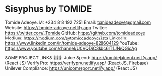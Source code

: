 # Sisyphus by TOMIDE






Tomide Adeoye.
M: +234 818 192 7251
Email: tomideadeoye@gmail.com
Website: https://tomide-adeoye.netlify.app
Twitter: https://twitter.com/_Tomide
GitHub: https://github.com/tomideadeoye
Medium: https://medium.com/@tomideadeoye/lists
LinkedIn: https://www.linkedin.com/in/tomide-adeoye-828604129
YouTube: https://www.youtube.com/channel/UCVQDiC3kbc6lT1JNrQGicAg

SOME PROJECT LINKS 🧑🏿‍💻:
Juice Spend: https://tomidejuiceui.netlify.app/ (React JS)
Verify Pro: https://verifypro.netlify.app/ (React JS, Firebase)
Unilever Compliance: https://unicomreport.netlify.app/ (React JS)
